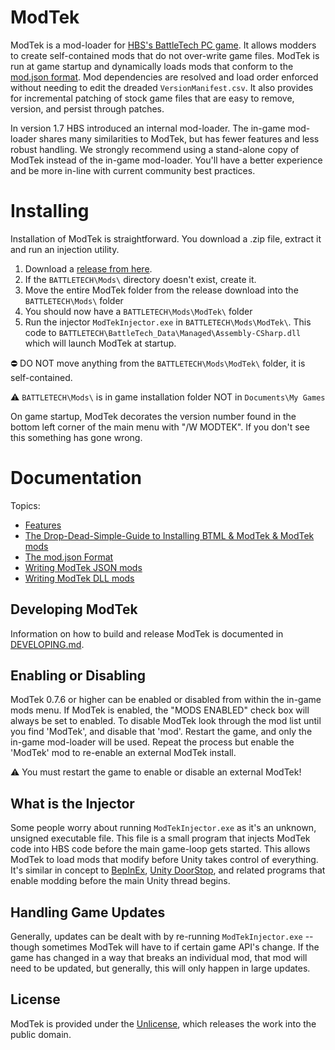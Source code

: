 # ModTek

ModTek is a mod-loader for [HBS's BattleTech PC game](https://harebrained-schemes.com/battletech/). It allows modders to create self-contained mods that do not over-write game files. ModTek is run at game startup and dynamically loads mods that conform to the [mod.json format](https://github.com/BattletechModders/ModTek/wiki/The-mod.json-format). Mod dependencies are resolved and load order enforced without needing to edit the dreaded `VersionManifest.csv`. It also provides for incremental patching of stock game files that are easy to remove, version, and persist through patches.

In version 1.7 HBS introduced an internal mod-loader. The in-game mod-loader shares many similarities to ModTek, but has fewer features and less robust handling. We strongly recommend using a stand-alone copy of ModTek instead of the in-game mod-loader. You'll have a better experience and be more in-line with current community best practices.

# Installing

Installation of ModTek is straightforward. You download a .zip file, extract it and run an injection utility.

1. Download a [release from here](https://github.com/BattletechModders/ModTek/releases).
1. If the `BATTLETECH\Mods\` directory doesn't exist, create it.
1. Move the entire ModTek folder from the release download into the `BATTLETECH\Mods\` folder
1. You should now have a `BATTLETECH\Mods\ModTek\` folder
1. Run the injector `ModTekInjector.exe` in `BATTLETECH\Mods\ModTek\`. This code to `BATTLETECH\BattleTech_Data\Managed\Assembly-CSharp.dll` which will launch ModTek at startup.

:no_entry: DO NOT move anything from the `BATTLETECH\Mods\ModTek\` folder, it is self-contained.

:warning: `BATTLETECH\Mods\` is in game installation folder NOT in `Documents\My Games`

On game startup, ModTek decorates the version number found in the bottom left corner of the main menu with "/W MODTEK". If you don't see this something has gone wrong.

# Documentation

Topics:
- [Features](doc/FEATURES.md)
- [The Drop-Dead-Simple-Guide to Installing BTML & ModTek & ModTek mods](doc/QUICKSTART.md)
- [The mod.json Format](doc/MOD_JSON_FORMAT.md)
- [Writing ModTek JSON mods](doc/MOD_JSON.md)
- [Writing ModTek DLL mods](doc/MOD_DLL.md)

## Developing ModTek

Information on how to build and release ModTek is documented in [DEVELOPING.md](DEVELOPING.md).

## Enabling or Disabling

ModTek 0.7.6 or higher can be enabled or disabled from within the in-game mods menu. If ModTek is enabled, the  "MODS ENABLED" check box will always be set to enabled. To disable ModTek look through the mod list until you find 'ModTek', and disable that 'mod'. Restart the game, and only the in-game mod-loader will be used. Repeat the process but enable the 'ModTek' mod to re-enable an external ModTek install. 

:warning: You must restart the game to enable or disable an external ModTek!

## What is the Injector

Some people worry about running `ModTekInjector.exe` as it's an unknown, unsigned executable file. This file is a small program that injects ModTek code into HBS code before the main game-loop gets started. This allows ModTek to load mods that modify before Unity takes control of everything. It's similar in concept to [BepInEx](https://github.com/BepInEx/BepInEx.UnityInjectorLoader), [Unity DoorStop](https://github.com/NeighTools/UnityDoorstop), and related programs that enable modding before the main Unity thread begins.

## Handling Game Updates

Generally, updates can be dealt with by re-running `ModTekInjector.exe` -- though sometimes ModTek will have to if certain game API's change. If the game has changed in a way that breaks an individual mod, that mod will need to be updated, but generally, this will only happen in large updates.


## License

ModTek is provided under the [Unlicense](UNLICENSE), which releases the work into the public domain.
